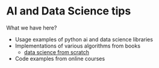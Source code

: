 # AI and Data Science tips

What we have here?

* Usage examples of python ai and data science libraries
* Implementations of various algorithms from books
    * [data science from scratch](ds-book/description.md)
* Code examples from online courses